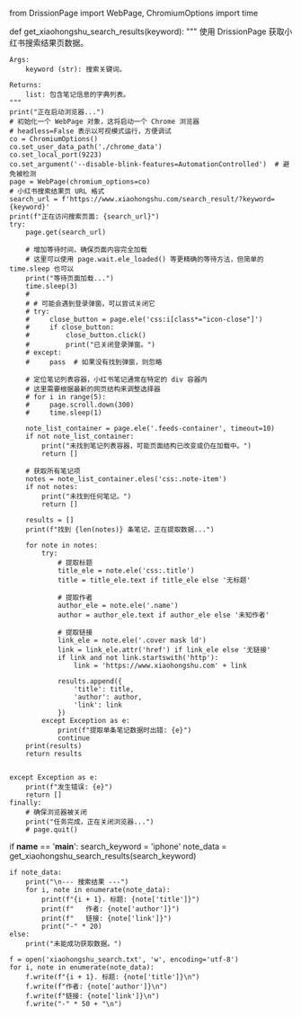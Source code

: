from DrissionPage import WebPage, ChromiumOptions
import time


def get_xiaohongshu_search_results(keyword):
    """
    使用 DrissionPage 获取小红书搜索结果页数据。

    Args:
        keyword (str): 搜索关键词。

    Returns:
        list: 包含笔记信息的字典列表。
    """
    print("正在启动浏览器...")
    # 初始化一个 WebPage 对象，这将启动一个 Chrome 浏览器
    # headless=False 表示以可视模式运行，方便调试
    co = ChromiumOptions()
    co.set_user_data_path('./chrome_data')
    co.set_local_port(9223)
    co.set_argument('--disable-blink-features=AutomationControlled')  # 避免被检测
    page = WebPage(chromium_options=co)
    # 小红书搜索结果页 URL 格式
    search_url = f'https://www.xiaohongshu.com/search_result/?keyword={keyword}'
    print(f"正在访问搜索页面: {search_url}")
    try:
        page.get(search_url)

        # 增加等待时间，确保页面内容完全加载
        # 这里可以使用 page.wait.ele_loaded() 等更精确的等待方法，但简单的 time.sleep 也可以
        print("等待页面加载...")
        time.sleep(3)
        #
        # # 可能会遇到登录弹窗，可以尝试关闭它
        # try:
        #     close_button = page.ele('css:i[class*="icon-close"]')
        #     if close_button:
        #         close_button.click()
        #         print("已关闭登录弹窗。")
        # except:
        #     pass  # 如果没有找到弹窗，则忽略

        # 定位笔记列表容器，小红书笔记通常在特定的 div 容器内
        # 这里需要根据最新的网页结构来调整选择器
        # for i in range(5):
        #     page.scroll.down(300)
        #     time.sleep(1)

        note_list_container = page.ele('.feeds-container', timeout=10)
        if not note_list_container:
            print("未找到笔记列表容器，可能页面结构已改变或仍在加载中。")
            return []

        # 获取所有笔记项
        notes = note_list_container.eles('css:.note-item')
        if not notes:
            print("未找到任何笔记。")
            return []

        results = []
        print(f"找到 {len(notes)} 条笔记，正在提取数据...")

        for note in notes:
            try:
                # 提取标题
                title_ele = note.ele('css:.title')
                title = title_ele.text if title_ele else '无标题'

                # 提取作者
                author_ele = note.ele('.name')
                author = author_ele.text if author_ele else '未知作者'

                # 提取链接
                link_ele = note.ele('.cover mask ld')
                link = link_ele.attr('href') if link_ele else '无链接'
                if link and not link.startswith('http'):
                    link = 'https://www.xiaohongshu.com' + link

                results.append({
                    'title': title,
                    'author': author,
                    'link': link
                })
            except Exception as e:
                print(f"提取单条笔记数据时出错: {e}")
                continue
        print(results)
        return results


    except Exception as e:
        print(f"发生错误: {e}")
        return []
    finally:
        # 确保浏览器被关闭
        print("任务完成，正在关闭浏览器...")
        # page.quit()


if __name__ == '__main__':
    search_keyword = 'iphone'
    note_data = get_xiaohongshu_search_results(search_keyword)

    if note_data:
        print("\n--- 搜索结果 ---")
        for i, note in enumerate(note_data):
            print(f"{i + 1}. 标题: {note['title']}")
            print(f"   作者: {note['author']}")
            print(f"   链接: {note['link']}")
            print("-" * 20)
    else:
        print("未能成功获取数据。")

    f = open('xiaohongshu_search.txt', 'w', encoding='utf-8')
    for i, note in enumerate(note_data):
        f.write(f"{i + 1}. 标题: {note['title']}\n")
        f.write(f"作者: {note['author']}\n")
        f.write(f"链接: {note['link']}\n")
        f.write("-" * 50 + "\n")
